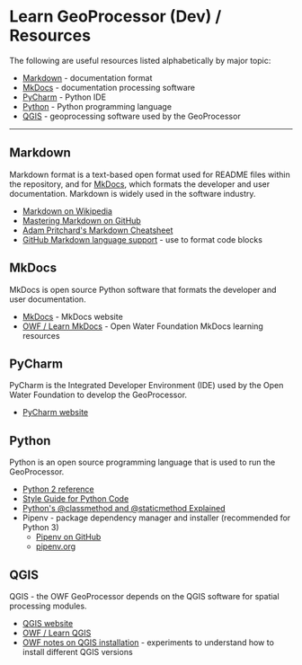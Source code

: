 # Learn GeoProcessor (Dev) / Resources #

The following are useful resources listed alphabetically by major topic:


* [Markdown](#markdown) - documentation format
* [MkDocs](#mkdocs) - documentation processing software
* [PyCharm](#pycharm) - Python IDE
* [Python](#python) - Python programming language
* [QGIS](#qgis) - geoprocessing software used by the GeoProcessor

-----------------

## Markdown ##

Markdown format is a text-based open format used for README files within the repository,
and for [MkDocs](#mkdocs), which formats the developer and user documentation.
Markdown is widely used in the software industry.

* [Markdown on Wikipedia](https://en.wikipedia.org/wiki/Markdown)
* [Mastering Markdown on GitHub](https://guides.github.com/features/mastering-markdown/)
* [Adam Pritchard's Markdown Cheatsheet](https://github.com/adam-p/markdown-here/wiki/Markdown-Cheatsheet)
* [GitHub Markdown language support](https://github.com/github/linguist/blob/master/lib/linguist/languages.yml) - use to format code blocks

## MkDocs ##

MkDocs is open source Python software that formats the developer and user documentation.

* [MkDocs](http://www.mkdocs.org/) - MkDocs website
* [OWF / Learn MkDocs](http://learn.openwaterfoundation.org/owf-learn-mkdocs/) - Open Water Foundation MkDocs learning resources

## PyCharm ##

PyCharm is the Integrated Developer Environment (IDE) used by the Open Water Foundation to develop the GeoProcessor.

* [PyCharm website](https://www.jetbrains.com/pycharm/)

## Python ##

Python is an open source programming language that is used to run the GeoProcessor.

* [Python 2 reference](https://docs.python.org/2/index.html)
* [Style Guide for Python Code](https://www.python.org/dev/peps/pep-0008/)
* [Python's @classmethod and @staticmethod Explained](http://stackabuse.com/pythons-classmethod-and-staticmethod-explained/)
* Pipenv - package dependency manager and installer (recommended for Python 3)
	+ [Pipenv on GitHub](https://github.com/pypa/pipenv)
	+ [pipenv.org](https://docs.pipenv.org/)

## QGIS ##

QGIS - the OWF GeoProcessor depends on the QGIS software for spatial processing modules.

* [QGIS website](https://www.qgis.org)
* [OWF / Learn QGIS](http://learn.openwaterfoundation.org/owf-learn-qgis/)
* [OWF notes on QGIS installation](qgis-version-install-experiments) - experiments to understand how to install different QGIS versions
